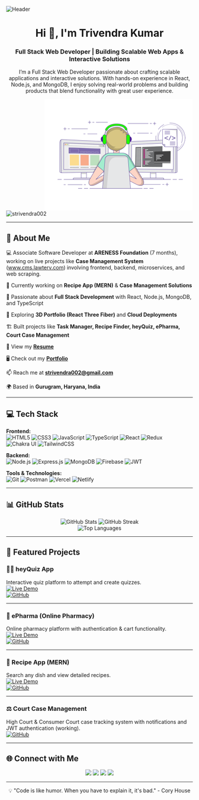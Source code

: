 ![Header](https://drive.google.com/uc?export=view&id=1yqq6k9EVhVVa_ASBtlCso6Z7t2sgI5j8)

<h1 align="center">Hi 👋, I'm Trivendra Kumar</h1>
<h3 align="center">Full Stack Web Developer | Building Scalable Web Apps & Interactive Solutions</h3>

<p align="center">
I’m a Full Stack Web Developer passionate about crafting scalable applications and interactive solutions.  
With hands-on experience in React, Node.js, and MongoDB, I enjoy solving real-world problems  
and building products that blend functionality with great user experience.
</p>

 <img align="right" alt="coding" width="400" src="https://raw.githubusercontent.com/devSouvik/devSouvik/master/gif3.gif"> 

<p align="left"> 
  <img src="https://komarev.com/ghpvc/?username=strivendra002&label=Profile%20views&color=0e75b6&style=flat" alt="strivendra002" /> 
</p>

---

## 🚀 About Me  

💻 Associate Software Developer at **ARENESS Foundation** (7 months), working on live projects like **Case Management System** (www.cms.lawterv.com) involving frontend, backend, microservices, and web scraping.  

🔭 Currently working on **Recipe App (MERN)** & **Case Management Solutions**  

💼 Passionate about **Full Stack Development** with React, Node.js, MongoDB, and TypeScript  

🌱 Exploring **3D Portfolio (React Three Fiber)** and **Cloud Deployments**  

🏗️ Built projects like **Task Manager, Recipe Finder, heyQuiz, ePharma, Court Case Management**  

📄 View my **[Resume](https://drive.google.com/file/d/1NmYtgO7PYepSC0Szl9u2n-r6MTTBzG3X/view?usp=sharing)**  

🖥️ Check out my **[Portfolio](https://portfolio-two-pi-ejaoseqvam.vercel.app/)**  

📫 Reach me at **strivendra002@gmail.com**  

🌍 Based in **Gurugram, Haryana, India**  

---

## 💻 Tech Stack  

**Frontend:**  
![HTML5](https://img.shields.io/badge/HTML5-E34F26?logo=html5&logoColor=white) 
![CSS3](https://img.shields.io/badge/CSS3-1572B6?logo=css3&logoColor=white) 
![JavaScript](https://img.shields.io/badge/JavaScript-F7DF1E?logo=javascript&logoColor=black) 
![TypeScript](https://img.shields.io/badge/TypeScript-007ACC?logo=typescript&logoColor=white) 
![React](https://img.shields.io/badge/React-20232A?logo=react&logoColor=61DAFB) 
![Redux](https://img.shields.io/badge/Redux-593D88?logo=redux&logoColor=white) 
![Chakra UI](https://img.shields.io/badge/Chakra_UI-319795?logo=chakra-ui&logoColor=white) 
![TailwindCSS](https://img.shields.io/badge/Tailwind_CSS-38B2AC?logo=tailwind-css&logoColor=white)  

**Backend:**  
![Node.js](https://img.shields.io/badge/Node.js-43853D?logo=node.js&logoColor=white) 
![Express.js](https://img.shields.io/badge/Express.js-404D59) 
![MongoDB](https://img.shields.io/badge/MongoDB-4EA94B?logo=mongodb&logoColor=white) 
![Firebase](https://img.shields.io/badge/Firebase-FFCA28?logo=firebase&logoColor=black) 
![JWT](https://img.shields.io/badge/JWT-black?logo=JSON%20web%20tokens)  

**Tools & Technologies:**  
![Git](https://img.shields.io/badge/GIT-E44C30?logo=git&logoColor=white) 
![Postman](https://img.shields.io/badge/Postman-FF6C37?logo=postman&logoColor=white) 
![Vercel](https://img.shields.io/badge/Vercel-000000?logo=vercel&logoColor=white) 
![Netlify](https://img.shields.io/badge/Netlify-00C7B7?logo=netlify&logoColor=white)  

---

## 📊 GitHub Stats  

<div align="center">
  <img src="https://github-readme-stats.vercel.app/api?username=strivendra002&show_icons=true&theme=radical&hide_border=true&count_private=true" alt="GitHub Stats" height="165">
  <img src="https://streak-stats.demolab.com/?user=strivendra002&theme=radical&hide_border=true" alt="GitHub Streak" height="165">
</div>

<div align="center">
  <img src="https://github-readme-stats.vercel.app/api/top-langs/?username=strivendra002&layout=compact&theme=radical&hide_border=true" alt="Top Languages" height="165">
</div>

---

## 🎯 Featured Projects  

### 🧑‍🏫 heyQuiz App  
Interactive quiz platform to attempt and create quizzes.  
[![Live Demo](https://img.shields.io/badge/Live%20Demo-4285F4?style=for-the-badge&logo=google-chrome&logoColor=white)](https://myquiz-1.onrender.com/)  
[![GitHub](https://img.shields.io/badge/Source_Code-181717?style=for-the-badge&logo=github&logoColor=white)](https://github.com/strivendra002/MyQuiz)  

---

### 💊 ePharma (Online Pharmacy)  
Online pharmacy platform with authentication & cart functionality.  
[![Live Demo](https://img.shields.io/badge/Live%20Demo-00C7B7?style=for-the-badge&logo=netlify&logoColor=white)](https://resilient-mermaid-621bb0.netlify.app/)  
[![GitHub](https://img.shields.io/badge/Source_Code-181717?style=for-the-badge&logo=github&logoColor=white)](https://github.com/strivendra002/EPharma)  

---

### 🍲 Recipe App (MERN)  
Search any dish and view detailed recipes.  
[![Live Demo](https://img.shields.io/badge/Live%20Demo-00C7B7?style=for-the-badge&logo=netlify&logoColor=white)](https://trivendrasrecipes.netlify.app/)  
[![GitHub](https://img.shields.io/badge/Source_Code-181717?style=for-the-badge&logo=github&logoColor=white)](https://github.com/strivendra002/Recipe-MERN)  

---

### ⚖️ Court Case Management  
High Court & Consumer Court case tracking system with notifications and JWT authentication (working).  
[![GitHub](https://img.shields.io/badge/Source_Code-181717?style=for-the-badge&logo=github&logoColor=white)](https://github.com/strivendra002)  

---

## 🌐 Connect with Me  

<p align="center">
<a href="https://www.linkedin.com/in/trivendra-kumar-b9302a226/"><img src="https://img.shields.io/badge/LinkedIn-0077B5?style=for-the-badge&logo=linkedin&logoColor=white"/></a>
<a href="https://github.com/strivendra002"><img src="https://img.shields.io/badge/GitHub-100000?style=for-the-badge&logo=github&logoColor=white"/></a>
<a href="mailto:strivendra002@gmail.com"><img src="https://img.shields.io/badge/Gmail-D14836?style=for-the-badge&logo=gmail&logoColor=white"/></a>
<a href="tel:+919752618573"><img src="https://img.shields.io/badge/Phone-25D366?style=for-the-badge&logo=whatsapp&logoColor=white"/></a>
</p>

---

<p align="center">💡 "Code is like humor. When you have to explain it, it's bad." - Cory House</p>
